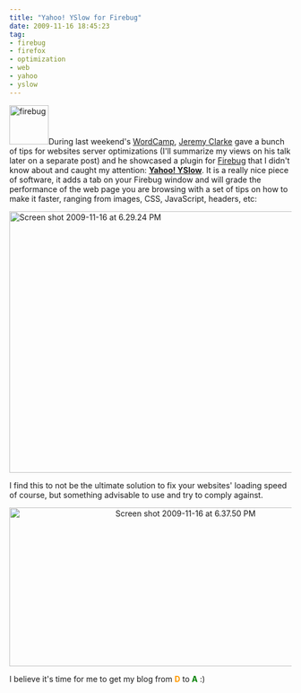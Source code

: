 ```yaml
---
title: "Yahoo! YSlow for Firebug"
date: 2009-11-16 18:45:23
tag:
- firebug
- firefox
- optimization
- web
- yahoo
- yslow
---
```

<img class="alignright size-full wp-image-1020" title="firebug" src="http://damog.net/old/stereonaut/2009/11/firebug.jpg" alt="firebug" width="70" height="70" />During last weekend's <a href="http://2009.newyork.wordcamp.org/">WordCamp</a>, <a href="http://simianuprising.com/">Jeremy Clarke</a> gave a bunch of tips for websites server optimizations (I'll summarize my views on his talk later on a separate post) and he showcased a plugin for <a href="http://getfirebug.com/">Firebug</a> that I didn't know about and caught my attention: <strong><a href="http://developer.yahoo.com/yslow/">Yahoo! YSlow</a></strong>. It is a really nice piece of software, it adds a tab on your Firebug window and will grade the performance of the web page you are browsing with a set of tips on how to make it faster, ranging from images, CSS, JavaScript, headers, etc:
<p style="text-align: left;"><a rel="attachment wp-att-1018" href="http://stereonaut.net/yahoo-yslow-for-firebug/screen-shot-2009-11-16-at-6-29-24-pm/"><img class="aligncenter size-full wp-image-1018" title="Screen shot 2009-11-16 at 6.29.24 PM" src="http://damog.net/old/stereonaut/2009/11/Screen-shot-2009-11-16-at-6.29.24-PM.png" alt="Screen shot 2009-11-16 at 6.29.24 PM" width="580" height="466" /></a></p>
<p style="text-align: left;">I find this to not be the ultimate solution to fix your websites' loading speed of course, but something advisable to use and try to comply against.</p>
<p style="text-align: center;"><img class="aligncenter size-full wp-image-1019" title="Screen shot 2009-11-16 at 6.37.50 PM" src="http://damog.net/old/stereonaut/2009/11/Screen-shot-2009-11-16-at-6.37.50-PM.png" alt="Screen shot 2009-11-16 at 6.37.50 PM" width="613" height="283" /></p>
<p style="text-align: left;">I believe it's time for me to get my blog from <span style="color: #ff9900;"><strong>D</strong></span> to <span style="color: #008000;"><strong>A</strong></span> :)</p>